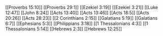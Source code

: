 [[Proverbs 15:10]]
[[Proverbs 29:1]]
[[Ezekiel 3:19]]
[[Ezekiel 3:21]]
[[Luke 12:47]]
[[John 8:24]]
[[Acts 13:40]]
[[Acts 13:46]]
[[Acts 18:5]]
[[Acts 20:26]]
[[Acts 28:23]]
[[2 Corinthians 2:15]]
[[Galatians 5:19]]
[[Galatians 6:7]]
[[Ephesians 5:3]]
[[Philippians 3:18]]
[[1 Thessalonians 4:3]]
[[1 Thessalonians 5:14]]
[[Hebrews 2:3]]
[[Hebrews 12:25]]
